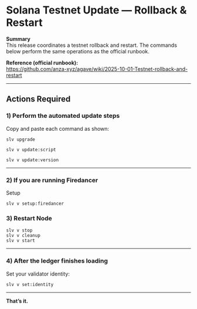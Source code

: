 # Solana Testnet Update — Rollback & Restart

**Summary**  
This release coordinates a testnet rollback and restart. The commands below perform the same operations as the official runbook.

**Reference (official runbook):**  
https://github.com/anza-xyz/agave/wiki/2025-10-01-Testnet-rollback-and-restart

---

## Actions Required

### 1) Perform the automated update steps

Copy and paste each command as shown:

```
slv upgrade
```

```
slv v update:script
```

```
slv v update:version
```

---

### 2) If you are running Firedancer

Setup 

```
slv v setup:firedancer
```

### 3) Restart Node

```
slv v stop
slv v cleanup
slv v start
```

---

### 4) After the ledger finishes loading

Set your validator identity:

```
slv v set:identity
```

---

**That’s it.**
